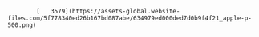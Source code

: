 
            [   3579](https://assets-global.website-files.com/5f778340ed26b167bd087abe/634979ed000ded7d0b9f4f21_apple-p-500.png)

